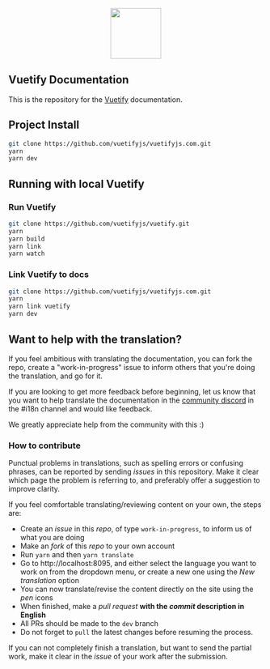 <p align="center">
  <a href="https://vuetifyjs.com" target="_blank"><img width="100"src="https://vuetifyjs.com/static/doc-images/logo.svg"></a>
</p>

## Vuetify Documentation
<p>This is the repository for the <a href="https://vuetifyjs.com" target="_blank">Vuetify</a> documentation.</p>

## Project Install

``` bash
git clone https://github.com/vuetifyjs/vuetifyjs.com.git
yarn
yarn dev
```

## Running with local Vuetify

### Run Vuetify

``` bash
git clone https://github.com/vuetifyjs/vuetify.git
yarn
yarn build
yarn link
yarn watch
```

### Link Vuetify to docs

``` bash
git clone https://github.com/vuetifyjs/vuetifyjs.com.git
yarn
yarn link vuetify
yarn dev
```

## Want to help with the translation?

If you feel ambitious with translating the documentation, you can fork the repo, create a "work-in-progress" issue to inform others that you're doing the translation, and go for it.

If you are looking to get more feedback before beginning, let us know that you want to help translate the documentation in the [community discord](https://community.vuetifyjs.com/) in the #i18n channel and would like feedback.

We greatly appreciate help from the community with this :)

### How to contribute

Punctual problems in translations, such as spelling errors or confusing phrases, can be reported by sending _issues_ in this repository. Make it clear which page the problem is referring to, and preferably offer a suggestion to improve clarity.

If you feel comfortable translating/reviewing content on your own, the steps are:

- Create an _issue_ in this _repo_, of type `work-in-progress`, to inform us of what you are doing
- Make an _fork_ of this _repo_ to your own account
- Run `yarn` and then `yarn translate`
- Go to http://localhost:8095, and either select the language you want to work on from the dropdown menu, or create a new one using the _New translation_ option
- You can now translate/revise the content directly on the site using the _pen_ icons
- When finished, make a _pull request_ **with the _commit_ description in English**
- All PRs should be made to the `dev` branch
- Do not forget to `pull` the latest changes before resuming the process.

If you can not completely finish a translation, but want to send the partial work, make it clear in the _issue_ of your work after the submission.
